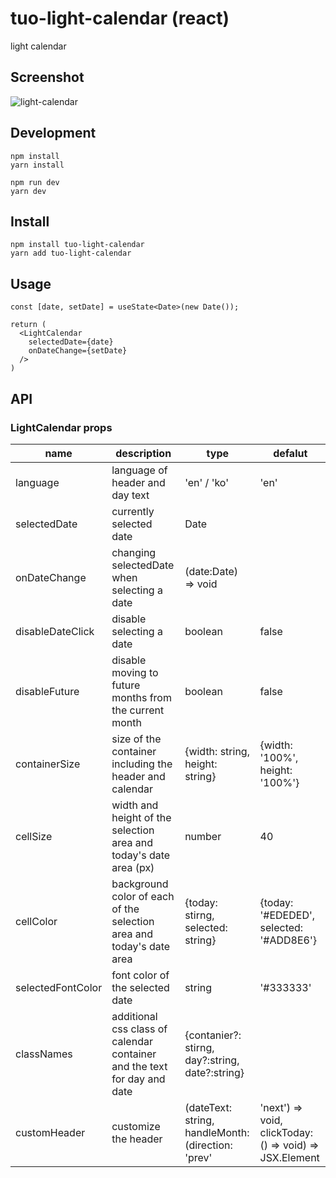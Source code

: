 # tuo-light-calendar (react)
light calendar

## Screenshot
![light-calendar](https://github.com/tuo-dev/for-photo-storage/assets/137742986/ead52d60-dcdc-4b44-a840-3c33741b0e21)


## Development

```
npm install
yarn install

npm run dev
yarn dev
```

## Install

```
npm install tuo-light-calendar
yarn add tuo-light-calendar
```

## Usage

```
const [date, setDate] = useState<Date>(new Date());

return (
  <LightCalendar
    selectedDate={date}
    onDateChange={setDate}
  />
)
```

## API

### LightCalendar props

| name | description | type | defalut | 
| --- | --- | --- | --- |
| language | language of header and day text | 'en' / 'ko' | 'en' |
| selectedDate | currently selected date | Date | |
| onDateChange | changing selectedDate when selecting a date | (date:Date) => void | |
| disableDateClick | disable selecting a date | boolean | false |
| disableFuture | disable moving to future months from the current month | boolean | false |
| containerSize | size of the container including the header and calendar | {width: string, height: string} | {width: '100%', height: '100%'} |
| cellSize | width and height of the selection area and today's date area (px) | number | 40 |
| cellColor | background color of each of the selection area and today's date area | {today: stirng, selected: string} | {today: '#EDEDED', selected: '#ADD8E6'} |
| selectedFontColor | font color of the selected date | string | '#333333' |
| classNames | additional css class of calendar container and the text for day and date  | {contanier?: stirng, day?:string, date?:string} | |
| customHeader | customize the header | (dateText: string, handleMonth: (direction: 'prev' | 'next') => void, clickToday: () => void) => JSX.Element | |

